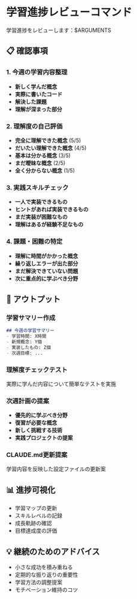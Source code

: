 # 学習進捗レビューコマンド

学習進捗をレビューします：$ARGUMENTS

## 📋 確認事項

### 1. 今週の学習内容整理
- **新しく学んだ概念**
- **実際に書いたコード**
- **解決した課題**
- **理解が深まった部分**

### 2. 理解度の自己評価
- **完全に理解できた概念** (5/5)
- **だいたい理解できた概念** (4/5)
- **基本は分かる概念** (3/5)
- **まだ曖昧な概念** (2/5)
- **全く分からない概念** (1/5)

### 3. 実践スキルチェック
- **一人で実装できるもの**
- **ヒントがあれば実装できるもの**
- **まだ実装が困難なもの**
- **理解はあるが経験不足なもの**

### 4. 課題・困難の特定
- **理解に時間がかかった概念**
- **繰り返しエラーが出た部分**
- **まだ解決できていない問題**
- **次に重点的に学ぶべき分野**

## 🎯 アウトプット

### 学習サマリー作成
```markdown
## 今週の学習サマリー
- 学習時間: X時間
- 新規概念: Y個
- 実装したもの: Z個
- 次週目標: ...
```

### 理解度チェックテスト
実際に学んだ内容について簡単なテストを実施

### 次週計画の提案
- **優先的に学ぶべき分野**
- **復習が必要な概念**
- **新しく挑戦する技術**
- **実践プロジェクトの提案**

### CLAUDE.md更新提案
学習内容を反映した設定ファイルの更新案

## 📊 進捗可視化
- 学習マップの更新
- スキルレベルの記録
- 成長軌跡の確認
- 目標達成度の評価

## 💡 継続のためのアドバイス
- 小さな成功を積み重ねる
- 定期的な振り返りの重要性
- 学習方法の調整提案
- モチベーション維持のコツ
